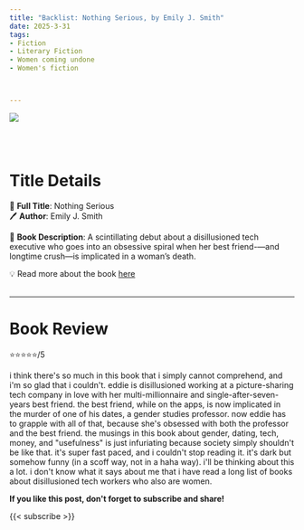 ```yaml
---
title: "Backlist: Nothing Serious, by Emily J. Smith"
date: 2025-3-31
tags: 
- Fiction
- Literary Fiction
- Women coming undone
- Women's fiction



---
```


![](https://www.harpercollins.com/cdn/shop/files/9780063385832.jpg)

<br>
<br>

# Title Details

📕 **Full Title**: Nothing Serious
\
🖊 **Author**: Emily J. Smith

🔎 **Book Description**: A scintillating debut about a disillusioned tech executive who goes into an obsessive spiral when her best friend-—and longtime crush—is implicated in a woman’s death.


💡️ Read more about the book [here](https://www.harpercollins.com/products/nothing-serious-emily-j-smith?variant=42636364152866)
<br>
<br>

---

# Book Review

⭐⭐⭐⭐⭐/5

i think there's so much in this book that i simply cannot comprehend, and i'm so glad that i couldn't.
eddie is disillusioned working at a picture-sharing tech company in love with her multi-millionnaire and single-after-seven-years best friend. the best friend, while on the apps, is now implicated in the murder of one of his dates, a gender studies professor. now eddie has to grapple with all of that, because she's obsessed with both the professor and the best friend.
the musings in this book about gender, dating, tech, money, and "usefulness" is just infuriating because society simply shouldn't be like that. it's super fast paced, and i couldn't stop reading it. it's dark but somehow funny (in a scoff way, not in a haha way). i'll be thinking about this a lot.
i don't know what it says about me that i have read a long list of books about disillusioned tech workers who also are women.

**If you like this post, don't forget to subscribe and share!**

{{< subscribe >}}
